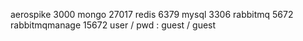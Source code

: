 aerospike	3000
mongo	27017
redis	6379
mysql	3306
rabbitmq	5672
rabbitmqmanage	15672 user / pwd : guest / guest
